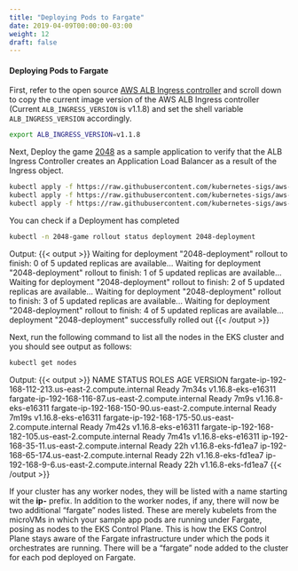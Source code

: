 ```yaml
---
title: "Deploying Pods to Fargate"
date: 2019-04-09T00:00:00-03:00
weight: 12
draft: false
---
```


#### Deploying Pods to Fargate

First, refer to the open source [AWS ALB Ingress controller](https://github.com/kubernetes-sigs/aws-alb-ingress-controller) and scroll down to copy the current image version of the AWS ALB Ingress controller (Current `ALB_INGRESS_VERSION` is v1.1.8) and set the shell variable `ALB_INGRESS_VERSION` accordingly.

```bash
export ALB_INGRESS_VERSION=v1.1.8
```

Next, Deploy the game [2048](https://play2048.co/) as a sample application to verify that the ALB Ingress Controller creates an Application Load Balancer as a result of the Ingress object.

```bash
kubectl apply -f https://raw.githubusercontent.com/kubernetes-sigs/aws-alb-ingress-controller/${ALB_INGRESS_VERSION}/docs/examples/2048/2048-namespace.yaml
kubectl apply -f https://raw.githubusercontent.com/kubernetes-sigs/aws-alb-ingress-controller/${ALB_INGRESS_VERSION}/docs/examples/2048/2048-deployment.yaml
kubectl apply -f https://raw.githubusercontent.com/kubernetes-sigs/aws-alb-ingress-controller/${ALB_INGRESS_VERSION}/docs/examples/2048/2048-service.yaml
```

You can check if a Deployment has completed

```bash
kubectl -n 2048-game rollout status deployment 2048-deployment
```

Output:
{{< output >}}
Waiting for deployment "2048-deployment" rollout to finish: 0 of 5 updated replicas are available...
Waiting for deployment "2048-deployment" rollout to finish: 1 of 5 updated replicas are available...
Waiting for deployment "2048-deployment" rollout to finish: 2 of 5 updated replicas are available...
Waiting for deployment "2048-deployment" rollout to finish: 3 of 5 updated replicas are available...
Waiting for deployment "2048-deployment" rollout to finish: 4 of 5 updated replicas are available...
deployment "2048-deployment" successfully rolled out
{{< /output >}}

Next, run the following command to list all the nodes in the EKS cluster and you should see output as follows:

```bash
kubectl get nodes
```

Output:
{{< output >}}
NAME                                                    STATUS   ROLES    AGE     VERSION
fargate-ip-192-168-112-213.us-east-2.compute.internal   Ready    <none>   7m34s   v1.16.8-eks-e16311
fargate-ip-192-168-116-87.us-east-2.compute.internal    Ready    <none>   7m9s    v1.16.8-eks-e16311
fargate-ip-192-168-150-90.us-east-2.compute.internal    Ready    <none>   7m19s   v1.16.8-eks-e16311
fargate-ip-192-168-175-50.us-east-2.compute.internal    Ready    <none>   7m42s   v1.16.8-eks-e16311
fargate-ip-192-168-182-105.us-east-2.compute.internal   Ready    <none>   7m41s   v1.16.8-eks-e16311
ip-192-168-35-11.us-east-2.compute.internal             Ready    <none>   22h     v1.16.8-eks-fd1ea7
ip-192-168-65-174.us-east-2.compute.internal            Ready    <none>   22h     v1.16.8-eks-fd1ea7
ip-192-168-9-6.us-east-2.compute.internal               Ready    <none>   22h     v1.16.8-eks-fd1ea7
{{< /output >}}

If your cluster has any worker nodes, they will be listed with a name starting wit the **ip-** prefix. In addition to the worker nodes, if any, there will now be two additional “fargate” nodes listed. These are merely kubelets from the microVMs in which your sample app pods are running under Fargate, posing as nodes to the EKS Control Plane. This is how the EKS Control Plane stays aware of the Fargate infrastructure under which the pods it orchestrates are running. There will be a “fargate” node added to the cluster for each pod deployed on Fargate.
